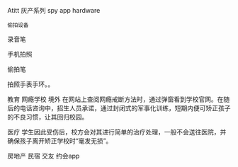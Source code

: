 Atitt 灰产系列 spy app  hardware


	偷拍设备 

录音笔

手机拍照

偷拍笔

拍照手表手环。。

教育 网瘾学校 境外
在网站上查阅网瘾戒断方法时，通过弹窗看到学校官网。在随后的电话咨询中，招生人员承诺，通过封闭式的军事化训练，短期内便可矫正孩子的不良习惯，让其回归校园。

医疗
学生因此受伤后，校方会对其进行简单的治疗处理，一般不会送往医院，并确保孩子离开矫正学校时“毫发无损”。

房地产 民宿
交友 约会app
